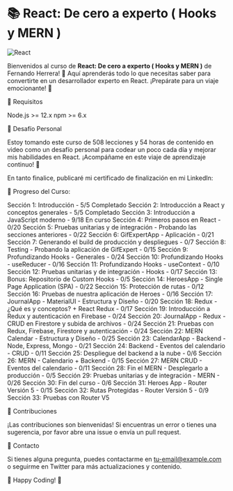 # 📚 React: De cero a experto ( Hooks y MERN )

![React](https://img.shields.io/badge/React-JavaScript-blue)

Bienvenidos al curso de **React: De cero a experto ( Hooks y MERN )** de Fernando Herrera! 🎉
Aquí aprenderás todo lo que necesitas saber para convertirte en un desarrollador experto en React. 
¡Prepárate para un viaje emocionante! 🚀

🌟 Requisitos

Node.js >= 12.x
npm >= 6.x


🎯 Desafío Personal

Estoy tomando este curso de 508 lecciones y 54 horas de contenido en video como un desafío personal para codear un poco cada día y mejorar mis habilidades en React. ¡Acompáñame en este viaje de aprendizaje continuo! 💪

En tanto finalice, publicaré mi certificado de finalización en mi LinkedIn:


🚧 Progreso del Curso:

Sección 1: Introducción - 5/5 Completado
Sección 2: Introducción a React y conceptos generales - 5/5 Completado
Sección 3: Introducción a JavaScript moderno - 9/18 En curso
Sección 4: Primeros pasos en React - 0/20
Sección 5: Pruebas unitarias y de integración - Probando las secciones anteriores - 0/22
Sección 6: GifExpertApp - Aplicación - 0/21
Sección 7: Generando el build de producción y despliegues - 0/7
Sección 8: Testing - Probando la aplicación de GifExpert - 0/15
Sección 9: Profundizando Hooks - Generales - 0/24
Sección 10: Profundizando Hooks - useReducer - 0/16
Sección 11: Profundizando Hooks - useContext - 0/10
Sección 12: Pruebas unitarias y de integración - Hooks - 0/17
Sección 13: Bonus: Repositorio de Custom Hooks - 0/5
Sección 14: HeroesApp - Single Page Application (SPA) - 0/22
Sección 15: Protección de rutas - 0/12
Sección 16: Pruebas de nuestra aplicación de Heroes - 0/16
Sección 17: JournalApp - MaterialUI - Estructura y Diseño - 0/20
Sección 18: Redux - ¿Qué es y conceptos? + React Redux - 0/17
Sección 19: Introducción a Redux y autenticación en Firebase - 0/24
Sección 20: JournalApp - Redux - CRUD en Firestore y subida de archivos - 0/24
Sección 21: Pruebas con Redux, Firebase, Firestore y autenticación - 0/24
Sección 22: MERN Calendar - Estructura y Diseño - 0/25
Sección 23: CalendarApp - Backend - Node, Express, Mongo - 0/21
Sección 24: Backend - Eventos del calendario - CRUD - 0/11
Sección 25: Despliegue del backend a la nube - 0/6
Sección 26: MERN - Calendario + Backend - 0/15
Sección 27: MERN CRUD - Eventos del calendario - 0/11
Sección 28: Fin el MERN - Desplegarlo a producción - 0/5
Sección 29: Pruebas unitarias y de integración - MERN - 0/26
Sección 30: Fin del curso - 0/6
Sección 31: Heroes App - Router Versión 5 - 0/15
Sección 32: Rutas Protegidas - Router Versión 5 - 0/9
Sección 33: Pruebas con Router V5


🤝 Contribuciones

¡Las contribuciones son bienvenidas! Si encuentras un error o tienes una sugerencia, por favor abre una issue o envía un pull request.


📧 Contacto

Si tienes alguna pregunta, puedes contactarme en tu-email@example.com o seguirme en Twitter para más actualizaciones y contenido.


💙 Happy Coding! 💙